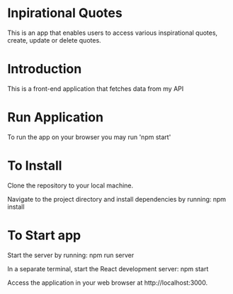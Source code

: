 # Inpirational Quotes
This is an app that enables users to access various inspirational quotes, create, update or delete quotes. 

# Introduction
This is a front-end application that fetches data from my API

# Run Application 
To run the app on your browser you may run 'npm start'

# To Install
Clone the repository to your local machine.

Navigate to the project directory and install dependencies by running:
npm install

# To Start app
Start the server by running:
npm run server

In a separate terminal, start the React development server:
npm start

Access the application in your web browser at http://localhost:3000.

